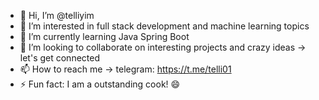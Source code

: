 - 👋 Hi, I’m @telliyim
- 👀 I’m interested in full stack development and machine learning topics
- 🌱 I’m currently learning Java Spring Boot
- 💞️ I’m looking to collaborate on interesting projects and crazy ideas -> let's get connected
- 📫 How to reach me -> telegram: https://t.me/telli01
- ⚡ Fun fact: I am a outstanding cook! 😄

<!---
telliyim/telliyim is a ✨ special ✨ repository because its `README.md` (this file) appears on your GitHub profile.
You can click the Preview link to take a look at your changes.
--->
